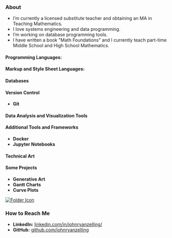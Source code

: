 ### About
- I’m currently a licensed substitute teacher and obtaining an MA in Teaching Mathematics. 
- I love systems engineering and data programming. 
- I’m working on database programming tools. 
- I have written a book "Math Foundations" and I currently teach part-time Middle School and High School Mathematics.  

#### Programming Languages:

#### Markup and Style Sheet Languages:

#### Databases

#### Version Control
- **Git** 

#### Data Analysis and Visualization Tools

#### Additional Tools and Frameworks
- **Docker**
- **Jupyter Notebooks**

#### Technical Art

#### Some Projects
- **Generative Art**
- **Gantt Charts**
- **Curve Plots**

[![Folder Icon](https://img.icons8.com/ios-filled/50/000000/folder-invoices.png)](https://github.com/johnryanzelling/johnryanzelling/tree/main/images)

### How to Reach Me
- **LinkedIn:** [linkedin.com/in/johnryanzelling/](https://www.linkedin.com/in/johnryanzelling/)
- **GitHub:** [github.com/johnryanzelling](https://github.com/johnryanzelling)
